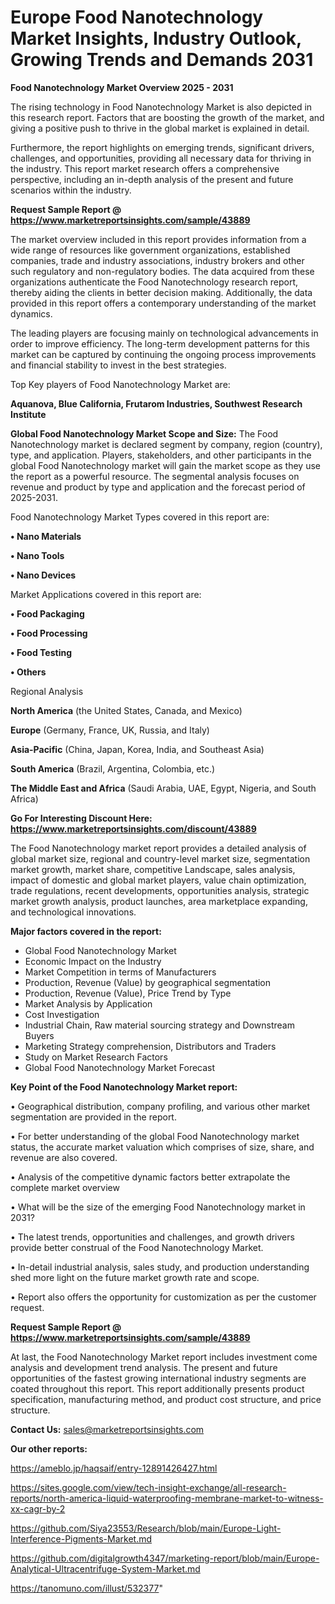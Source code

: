 # Europe Food Nanotechnology Market Insights, Industry Outlook, Growing Trends and Demands 2031

<Strong> Food Nanotechnology Market Overview 2025 - 2031</strong>

The rising technology in Food Nanotechnology Market is also depicted in this research report. Factors that are boosting the growth of the market, and giving a positive push to thrive in the global market is explained in detail.

Furthermore, the report highlights on emerging trends, significant drivers, challenges, and opportunities, providing all necessary data for thriving in the industry. This report market research offers a comprehensive perspective, including an in-depth analysis of the present and future scenarios within the industry.

<strong>Request Sample Report @ <a href=https://www.marketreportsinsights.com/sample/43889>https://www.marketreportsinsights.com/sample/43889</a></strong>

The market overview included in this report provides information from a wide range of resources like government organizations, established companies, trade and industry associations, industry brokers and other such regulatory and non-regulatory bodies. The data acquired from these organizations authenticate the Food Nanotechnology research report, thereby aiding the clients in better decision making. Additionally, the data provided in this report offers a contemporary understanding of the market dynamics.

The leading players are focusing mainly on technological advancements in order to improve efficiency. The long-term development patterns for this market can be captured by continuing the ongoing process improvements and financial stability to invest in the best strategies.

Top Key players of Food Nanotechnology Market are:

<strong>Aquanova, Blue California, Frutarom Industries, Southwest Research Institute</strong>

<strong><b>Global Food Nanotechnology Market Scope and Size:</b></strong>
The Food Nanotechnology market is declared segment by company, region (country), type, and application. Players, stakeholders, and other participants in the global Food Nanotechnology market will gain the market scope as they use the report as a powerful resource. The segmental analysis focuses on revenue and product by type and application and the forecast period of 2025-2031.

Food Nanotechnology Market Types covered in this report are:

<strong>•  Nano Materials

•  Nano Tools

•  Nano Devices</strong>

Market Applications covered in this report are:

<strong>•  Food Packaging

•  Food Processing

•  Food Testing

•  Others</strong> 

Regional Analysis

<strong>North America</strong> (the United States, Canada, and Mexico)

<strong>Europe</strong> (Germany, France, UK, Russia, and Italy)

<strong>Asia-Pacific</strong> (China, Japan, Korea, India, and Southeast Asia)

<strong>South America</strong> (Brazil, Argentina, Colombia, etc.)

<strong>The Middle East and Africa</strong> (Saudi Arabia, UAE, Egypt, Nigeria, and South Africa)

<strong>Go For Interesting Discount Here: <a href=https://www.marketreportsinsights.com/discount/43889>https://www.marketreportsinsights.com/discount/43889</a></strong>

The Food Nanotechnology market report provides a detailed analysis of global market size, regional and country-level market size, segmentation market growth, market share, competitive Landscape, sales analysis, impact of domestic and global market players, value chain optimization, trade regulations, recent developments, opportunities analysis, strategic market growth analysis, product launches, area marketplace expanding, and technological innovations.

<strong><b>Major factors covered in the report:</b></strong>
<ul>
  <li>Global Food Nanotechnology Market </li>
  <li>Economic Impact on the Industry</li>
  <li>Market Competition in terms of Manufacturers</li>
  <li>Production, Revenue (Value) by geographical segmentation</li>
  <li>Production, Revenue (Value), Price Trend by Type</li>
  <li>Market Analysis by Application</li>
  <li>Cost Investigation</li>
  <li>Industrial Chain, Raw material sourcing strategy and Downstream Buyers</li>
  <li>Marketing Strategy comprehension, Distributors and Traders</li>
  <li>Study on Market Research Factors</li>
  <li>Global Food Nanotechnology Market Forecast</li>
</ul>

<strong><b>Key Point of the Food Nanotechnology Market report:</b></strong>

• Geographical distribution, company profiling, and various other market segmentation are provided in the report.

• For better understanding of the global Food Nanotechnology market status, the accurate market valuation which comprises of size, share, and revenue are also covered.

• Analysis of the competitive dynamic factors better extrapolate the complete market overview

• What will be the size of the emerging Food Nanotechnology market in 2031?

• The latest trends, opportunities and challenges, and growth drivers provide better construal of the Food Nanotechnology Market.

• In-detail industrial analysis, sales study, and production understanding shed more light on the future market growth rate and scope.

• Report also offers the opportunity for customization as per the customer request.

<strong>Request Sample Report @ <a href=https://www.marketreportsinsights.com/sample/43889>https://www.marketreportsinsights.com/sample/43889</a></strong>

At last, the Food Nanotechnology Market report includes investment come analysis and development trend analysis. The present and future opportunities of the fastest growing international industry segments are coated throughout this report. This report additionally presents product specification, manufacturing method, and product cost structure, and price structure.

<strong>Contact Us:</strong>
sales@marketreportsinsights.com

<strong>Our other reports:</strong>

<a href=https://ameblo.jp/haqsaif/entry-12891426427.html>https://ameblo.jp/haqsaif/entry-12891426427.html</a>

<a href=https://sites.google.com/view/tech-insight-exchange/all-research-reports/north-america-liquid-waterproofing-membrane-market-to-witness-xx-cagr-by-2>https://sites.google.com/view/tech-insight-exchange/all-research-reports/north-america-liquid-waterproofing-membrane-market-to-witness-xx-cagr-by-2</a>

<a href=https://github.com/Siya23553/Research/blob/main/Europe-Light-Interference-Pigments-Market.md>https://github.com/Siya23553/Research/blob/main/Europe-Light-Interference-Pigments-Market.md</a>

<a href=https://github.com/digitalgrowth4347/marketing-report/blob/main/Europe-Analytical-Ultracentrifuge-System-Market.md>https://github.com/digitalgrowth4347/marketing-report/blob/main/Europe-Analytical-Ultracentrifuge-System-Market.md</a>

<a href=https://tanomuno.com/illust/532377>https://tanomuno.com/illust/532377</a>"
